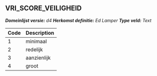 ## VRI_SCORE_VEILIGHEID

*__Domeinlijst versie:__ d4*
*__Herkomst definitie:__ Ed Lamper*
*__Type veld:__ Text*

|__Code__ |__Description__	|
|	---	|	---	|
| 1 | minimaal |
| 2 | redelijk |
| 3 | aanzienlijk |
| 4 | groot |